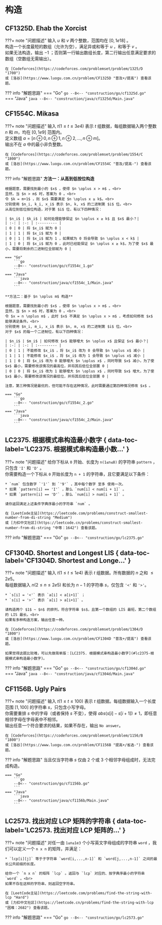 # 构造

## CF1325D. Ehab the Xorcist

???+ note "问题描述"
    输入 $u$ 和 $v$ 两个整数，范围均在 $[0,1e18]$ 。<br>
    构造一个长度最短的数组（允许为空），满足异或和等于 $u$ ，和等于 $v$ 。<br>
    如果无法构造，输出 $-1$ ；否则第一行输出数组长度，第二行输出任意满足要求的数组（空数组无需输出）。

    在 [Codeforces](https://codeforces.com/problemset/problem/1325/D "1700")
    或 [洛谷](https://www.luogu.com.cn/problem/CF1325D "普及+/提高") 查看该题。

??? info "解题思路"
    === "Go"
        ```go
        --8<-- "construction/go/cf1325d.go"
        ```
    === "Java"
        ```java
        --8<-- "construction/java/cf1325d/Main.java"
        ```

## CF1554C. Mikasa

???+ note "问题描述"
    输入 $t(1≤t≤3e4)$ 表示 $t$ 组数据，每组数据输入两个整数 $n$ 和 $m$，均在 $[0,1e9]$ 范围内。<br>
    定义数组 $a = [n \oplus 0, n \oplus 1, n \oplus 2, ..., n \oplus m]$。<br>
    输出不在 $a$ 中的最小非负整数。

    在 [Codeforces](https://codeforces.com/problemset/problem/1554/C "1800")
    或 [洛谷](https://www.luogu.com.cn/problem/CF1554C "普及/提高-") 查看该题。

??? info "解题思路"
    **方法一：从高到低按位构造**
    
    根据题意，需要找到最小的 $x$ ，使得 $n \oplus x > m$ 。<br>
    显然，当 $n > m$ 时，答案为 0 。<br>
    令 $k = m+1$ ，则 $x$ 需要满足 $n \oplus x ≥ k$。<br>
    分别使用 $n_i, k_i, x_i$ 表示 $n, k, x$ 的二进制第 $i$ 位。<br>
    从高位到低位按位构造，对于第 $i$ 位，有以下四种情况：
    
    | $n_i$ | $k_i$ | 如何处理能够保证 $n \oplus x ≥ k$ 且 $x$ 最小？|
    | :-: | :-: | :--------- |
    | 0 | 0 | 将 $x_i$ 赋为 0 |
    | 1 | 1 | 将 $x_i$ 赋为 0 |
    | 0 | 1 | 将 $x_i$ 赋为 1 ，如果赋为 0 将会导致 $n \oplus x < k$ |
    | 1 | 0 | 将 $x_i$ 赋为 0 ，此时已经能保证 $n \oplus x ≥ k$，为了使 $x$ 最小，需要将剩余的二进制位全部赋为 0 |

    === "Go"
        ```go
        --8<-- "construction/go/cf1554c_1.go"
        ```
    === "Java"
        ```java
        --8<-- "construction/java/cf1554c_1/Main.java"
        ```

    **方法二：基于 $n \oplus m$ 构造**
    
    根据题意，需要找到最小的 $x$ ，使得 $n \oplus x > m$ 。<br>
    显然，当 $n > m$ 时，答案为 0 。<br>
    令 $x = n \oplus m$ ，此时 $x$ 不满足 $n \oplus x > m$ ，考虑如何修改 $x$ 能够满足条件。<br>
    分别使用 $n_i, m_i, x_i$ 表示 $n, m, x$ 的二进制第 $i$ 位。<br>
    对于 $x$ 的每一个二进制位，有以下四种情况：

    | $n_i$ | $m_i$ | 如何修改 $x$ 能够增大 $n \oplus x$ 且保证 $x$ 最小？|
    | :-: | :-: | :--------- |
    | 0 | 1 | 不能修改 $x_i$ ，将 $x_i$ 改为 0 会导致 $n \oplus x$ 减小 |
    | 1 | 1 | 不能修改 $x_i$ ，将 $x_i$ 改为 1 会导致 $n \oplus x$ 减小 |
    | 1 | 0 | 将 $x_i$ 改为 0 能够增大 $n \oplus x$ ，同时导致 $x$ 减小，为了使 $x$ 最小，需要修改该情况的最高位，并将其后低位全部置 0 |
    | 0 | 0 | 将 $x_i$ 改为 1 能够增大 $n \oplus x$ ，同时导致 $x$ 增大，为了使 $x$ 最小，需要修改该情况的最低位，并将其后低位全部置 0 |

    注意，第三种情况是最优的，但可能不存在这种情况，此时需要通过第四种情况修改 $x$ 。

    === "Go"
        ```go
        --8<-- "construction/go/cf1554c_2.go"
        ```
    === "Java"
        ```java
        --8<-- "construction/java/cf1554c_2/Main.java"
        ```

## LC2375. 根据模式串构造最小数字 { data-toc-label='LC2375. 根据模式串构造最小数...' }

???+ note "问题描述"
    给你下标从 `0` 开始、长度为 `n(1≤n≤8)` 的字符串 `pattern` ，只包含 `'I'` 和 `'D'` 。<br>
    你需要构造一个下标从 `0` 开始长度为 `n + 1` 的字符串，且它要满足以下条件：

    * `num` 包含数字 `'1'` 到 `'9'` ，其中每个数字 至多 使用一次。
    * 如果 `pattern[i] == 'I'` ，那么 `num[i] < num[i + 1]` 。
    * 如果 `pattern[i] == 'D'` ，那么 `num[i] > num[i + 1]` 。
    
    请你返回满足上述条件字典序最小的字符串 `num` 。

    在 [LeetCode主站](https://leetcode.com/problems/construct-smallest-number-from-di-string "Medium")
    或 [力扣中文社区](https://leetcode.cn/problems/construct-smallest-number-from-di-string "中等：1642") 查看该题。

??? info "解题思路"
    === "Go"
        ```go
        --8<-- "construction/go/lc2375.go"
        ```

## CF1304D. Shortest and Longest LIS { data-toc-label='CF1304D. Shortest and Longe...' }

???+ note "问题描述"
    输入 $t(1≤t≤1e4)$ 表示 $t$ 组数据。所有数据的 $n$ 之和 $≤2e5$。<br>
    每组数据输入 $n(2≤n≤2e5)$ 和长为 $n-1$ 的字符串 $s$，仅包含 `'<'` 和 `'>'`。
    
    * `s[i] = '<'` 表示 `a[i] < a[i+1]` ；
    * `s[i] = '>'` 表示 `a[i] > a[i+1]` 。
    
    请构造两个 $1$ ~ $n$ 的排列，符合字符串 $s$，且第一个数组的 LIS 最短，第二个数组的 LIS 最长。<br>
    如果有多种构造方案，输出任意一种。

    在 [Codeforces](https://codeforces.com/problemset/problem/1304/D "1800")
    或 [洛谷](https://www.luogu.com.cn/problem/CF1304D "普及+/提高") 查看该题。

    如果觉得这题比较难，可以先做简单版：[LC2375. 根据模式串构造最小数字](#lc2375-根据模式串构造最小数字)。

??? info "解题思路"
    === "Go"
        ```go
        --8<-- "construction/go/cf1304d.go"
        ```
    === "Java"
        ```java
        --8<-- "construction/java/cf1304d/Main.java"
        ```

## CF1156B. Ugly Pairs

???+ note "问题描述"
    输入 $t(1≤t≤100)$ 表示 $t$ 组数据。每组数据输入一个长度范围 $[1,100]$ 的字符串 $s$，只包含小写字母。<br>
    你需要重排 $s$ 中的字母（或者保持 $s$ 不变），使得 $abs(s[i]-s[i+1]) \neq 1$，即任意相邻字母在字母表中不相邻。<br>
    输出任意一个符合要求的结果，如果不存在，输出 `No answer`。

    在 [Codeforces](https://codeforces.com/problemset/problem/1156/B "1800")
    或 [洛谷](https://www.luogu.com.cn/problem/CF1156B "提高+/省选-") 查看该题。

??? info "解题思路"
    当且仅当字符串 $s$ 仅由 2 个或 3 个相邻字母组成时，无法完成构造。

    === "Go"
        ```go
        --8<-- "construction/go/cf1156b.go"
        ```
    === "Java"
        ```java
        --8<-- "construction/java/cf1156b/Main.java"
        ```

## LC2573. 找出对应 LCP 矩阵的字符串 { data-toc-label='LC2573. 找出对应 LCP 矩阵的...' }

???+ note "问题描述"
    对任一由 `1≤n≤1e3` 个小写英文字母组成的字符串 `word` ，我们可以定义一个 `n x n` 的矩阵，并满足：

    * `lcp[i][j]` 等于子字符串 `word[i,...,n-1]` 和 `word[j,...,n-1]` 之间的最长公共前缀的长度。

    给你一个 `n x n` 的矩阵 `lcp` 。返回与 `lcp` 对应的、按字典序最小的字符串 `word` 。<br>
    如果不存在这样的字符串，则返回空字符串。

    在 [LeetCode主站](https://leetcode.com/problems/find-the-string-with-lcp "Hard")
    或 [力扣中文社区](https://leetcode.cn/problems/find-the-string-with-lcp "困难：2682") 查看该题。

??? info "解题思路"
    === "Go"
        ```go
        --8<-- "construction/go/lc2573.go"
        ```
